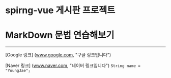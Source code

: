 # **spirng-vue** 게시판 프로젝트

# MarkDown 문법 연습해보기
---
[Google 링크] (www.google.com, "구글 링크입니다")

[Naver 링크] (www.naver.com, "네이버 링크입니다")
`String name = "YoungJae";`
